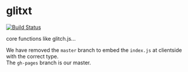 # glitxt

[![Build Status](https://travis-ci.org/glitxt/glitxt.png?branch=gh-pages)](https://travis-ci.org/glitxt/glitxt)

core functions like glitch.js...

We have removed the `master` branch to embed the `index.js` at clientside with the correct type.  
The `gh-pages` branch is our master.
